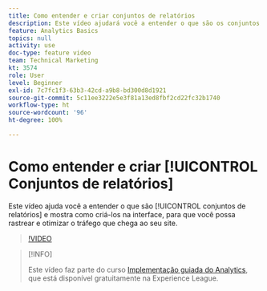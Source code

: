 ```yaml
---
title: Como entender e criar conjuntos de relatórios
description: Este vídeo ajudará você a entender o que são os conjuntos de relatórios e mostrará como criá-los na interface, para que você possa rastrear e otimizar as pessoas que acessam o seu site.
feature: Analytics Basics
topics: null
activity: use
doc-type: feature video
team: Technical Marketing
kt: 3574
role: User
level: Beginner
exl-id: 7c7fc1f3-63b3-42cd-a9b8-bd300d8d1921
source-git-commit: 5c11ee3222e5e3f81a13ed8fbf2cd22fc32b1740
workflow-type: ht
source-wordcount: '96'
ht-degree: 100%

---
```


# Como entender e criar [!UICONTROL Conjuntos de relatórios]

Este vídeo ajuda você a entender o que são [!UICONTROL conjuntos de relatórios] e mostra como criá-los na interface, para que você possa rastrear e otimizar o tráfego que chega ao seu site.

>[!VIDEO](https://video.tv.adobe.com/v/28773/?quality=12)

>[!INFO]
>
> Este vídeo faz parte do curso [Implementação guiada do Analytics](https://experienceleague.adobe.com/?recommended=Analytics-D-1-2019.1), que está disponível gratuitamente na Experience League.
